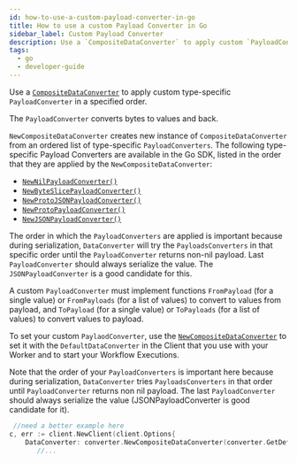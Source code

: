 ```yaml
---
id: how-to-use-a-custom-payload-converter-in-go
title: How to use a custom Payload Converter in Go
sidebar_label: Custom Payload Converter
description: Use a `CompositeDataConverter` to apply custom `PayloadConverter` in a specified order.
tags:
  - go
  - developer-guide
---
```


Use a [`CompositeDataConverter`](https://pkg.go.dev/go.temporal.io/sdk@v1.20.0/converter#CompositeDataConverter) to apply custom type-specific `PayloadConverter` in a specified order.

The `PayloadConverter` converts bytes to values and back.

`NewCompositeDataConverter` creates new instance of `CompositeDataConverter` from an ordered list of type-specific `PayloadConverters`.
The following type-specific Payload Converters are available in the Go SDK, listed in the order that they are applied by the `NewCompositeDataConverter`:

- [`NewNilPayloadConverter()`](https://github.com/temporalio/sdk-go/blob/92138dd941d0de56367c2da4087845bf18d4bc4b/converter/nil_payload_converter.go#L39)
- [`NewByteSlicePayloadConverter()`](https://github.com/temporalio/sdk-go/blob/92138dd941d0de56367c2da4087845bf18d4bc4b/converter/byte_slice_payload_converter.go#L40)
- [`NewProtoJSONPayloadConverter()`](https://github.com/temporalio/sdk-go/blob/92138dd941d0de56367c2da4087845bf18d4bc4b/converter/proto_json_payload_converter.go#L59)
- [`NewProtoPayloadConverter()`](https://github.com/temporalio/sdk-go/blob/92138dd941d0de56367c2da4087845bf18d4bc4b/converter/proto_payload_converter.go#L50)
- [`NewJSONPayloadConverter()`](https://github.com/temporalio/sdk-go/blob/92138dd941d0de56367c2da4087845bf18d4bc4b/converter/json_payload_converter.go#L39)

The order in which the `PayloadConverters` are applied is important because during serialization, `DataConverter` will try the `PayloadsConverters` in that specific order until the `PayloadConverter` returns non-nil payload.
Last `PayloadConverter` should always serialize the value. The `JSONPayloadConverter` is a good candidate for this.

A custom `PayloadConverter` must implement functions `FromPayload` (for a single value) or `FromPayloads` (for a list of values) to convert to values from payload, and `ToPayload` (for a single value) or `ToPayloads` (for a list of values) to convert values to payload.

To set your custom `PaylaodConverter`, use the [`NewCompositeDataConverter`](https://pkg.go.dev/go.temporal.io/sdk/converter#NewCompositeDataConverter) to set it with the `DefaultDataConverter` in the Client that you use with your Worker and to start your Workflow Executions.

Note that the order of your `PayloadConverters` is important here because during serialization, `DataConverter` tries `PayloadsConverters` in that order until `PayloadConverter` returns non nil payload.
The last `PayloadConverter` should always serialize the value (JSONPayloadConverter is good candidate for it).

```go
 //need a better example here
c, err := client.NewClient(client.Options{
	DataConverter: converter.NewCompositeDataConverter(converter.GetDefaultDataConverter(), YourCustomPayloadConverter()),
       //...
```
